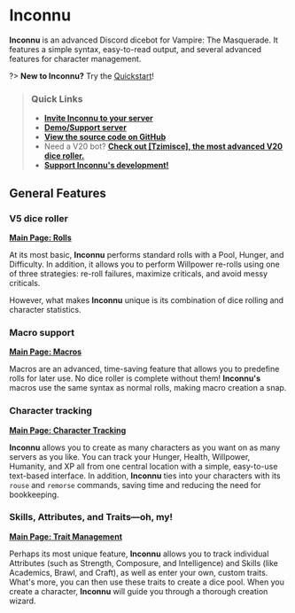 # Inconnu

**Inconnu** is an advanced Discord dicebot for Vampire: The Masquerade. It features a simple syntax, easy-to-read output, and several advanced features for character management.

?> **New to Inconnu?** Try the [Quickstart](quickstart.md)!

> ### Quick Links
> * **[Invite Inconnu to your server](https://top.gg/bot/882409882119196704)**
> * **[Demo/Support server](https://discord.gg/CPmsdWHUcZ)**
> * **[View the source code on GitHub](https://github.com/tiltowait/inconnu)**
> * Need a V20 bot? **[Check out \[Tzimisce\], the most advanced V20 dice roller.](https://www.storyteller-bot.com)**
> * **[Support Inconnu's development!](https://www.patreon.com/tiltowait)**


## General Features

### V5 dice roller

**[Main Page: Rolls](rolls.md)**

At its most basic, **Inconnu** performs standard rolls with a Pool, Hunger, and Difficulty. In addition, it allows you to perform Willpower re-rolls using one of three strategies: re-roll failures, maximize criticals, and avoid messy criticals.

However, what makes **Inconnu** unique is its combination of dice rolling and character statistics.

### Macro support

**[Main Page: Macros](macros.md)**

Macros are an advanced, time-saving feature that allows you to predefine rolls for later use. No dice roller is complete without them! **Inconnu's** macros use the same syntax as normal rolls, making macro creation a snap.

### Character tracking

**[Main Page: Character Tracking](character-tracking.md)**

**Inconnu** allows you to create as many characters as you want on as many servers as you like. You can track your Hunger, Health, Willpower, Humanity, and XP all from one central location with a simple, easy-to-use text-based interface. In addition, **Inconnu** ties into your characters with its `rouse` and `remorse` commands, saving time and reducing the need for bookkeeping.

### Skills, Attributes, and Traits—oh, my!

**[Main Page: Trait Management](trait-management.md)**

Perhaps its most unique feature, **Inconnu** allows you to track individual Attributes (such as Strength, Composure, and Intelligence) and Skills (like Academics, Brawl, and Craft), as well as enter your own, custom traits. What's more, you can then use these traits to create a dice pool. When you create a character, **Inconnu** will guide you through a thorough creation wizard.
